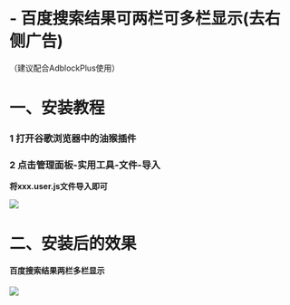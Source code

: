 # - 百度搜索结果可两栏可多栏显示(去右侧广告)
（建议配合AdblockPlus使用）


# 一、安装教程
### 1 打开谷歌浏览器中的油猴插件
### 2 点击管理面板-实用工具-文件-导入 
**将xxx.user.js文件导入即可**

![](https://s1.ax1x.com/2020/07/30/amxTjU.png)

# 二、安装后的效果
#### 百度搜索结果两栏多栏显示
![](https://s1.ax1x.com/2020/07/30/amxHuF.png)
